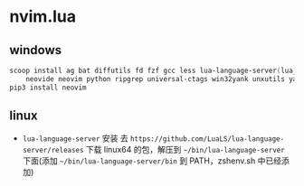 # nvim.lua

## windows
```ps1
scoop install ag bat diffutils fd fzf gcc less lua-language-server(lua_ls) \
    neovide neovim python ripgrep universal-ctags win32yank unxutils yarn lua rust-analyzer
pip3 install neovim
```

## linux
+ `lua-language-server` 安装
去 `https://github.com/LuaLS/lua-language-server/releases` 下载 linux64 的包，解压到 `~/bin/lua-language-server` 下面(添加 `~/bin/lua-language-server/bin` 到 PATH，zshenv.sh 中已经添加)
